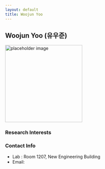 ```yaml
---
layout: default
title: Woojun Yoo
---
```


## Woojun Yoo (유우준)
<img src="{{ site.baseurl }}/assets/img/profile/profile_placeholder.jpg" alt="placeholder image" style="width: 250px; height: 250px;  object-fit: cover;">

### Research Interests


### Contact Info
* Lab : Room 1207, New Engineering Building
* Email: 